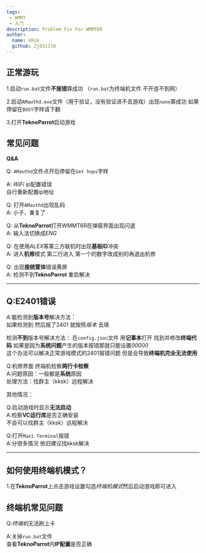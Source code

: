 ```yaml
---
tags: 
 - WMMT
 - 入门
description: Problem Fix For WMMT6R
author:
  name: kKsk
  github: Zj031210
---
```


## 正常游玩

1.启动`run.bat`文件**不报错**算成功 （`run.bat`为终端机文件 不开连不到网）

2.启动`AMauthd.exe`文件（用于验证，没有验证进不去游戏）出现`none`算成功 如果停留在`BUSY`字样请下翻

3.打开**TeknoParrot**启动游戏

## 常见问题

**Q&A**

Q: `AMauthd`文件点开后停留在`Get hops`字样  

A: *WiFi ip*配置错误  
自行重新配置ip地址  

Q: 打开`AMauthd`出现乱码  
A: 小子，重复了

Q: 从**TeknoParrot**打开WMMT6R在弹窗界面出现闪退  
A: 输入法切换成*ENG*

Q: 在使用*ALEX*等第三方联机时出现**基板ID**冲突  
A: 进入**机修**模式 第二行进入 第一个的数字改成别的再退出机修

Q: 出现**接统筐体**错误黄屏  
A: 检测不到**TeknoParrot** 重启解决

------------------------------------------------------------------------------------------------------------

## Q:E2401错误

A:能检测到**版本号**解决方法：    
如果检测到 然后报了2401 就按照*版本* 去填  

检测**不到**版本号解决方法：
在`config.json`文件 用**记事本**打开 找到并修改**终端代码**
如果是因为**系统问题**产生的版本报错那就只能设置*00000*  
这个办法可以解决正常游戏模式的2401报错问题 但是会导致**终端机完全无法使用**

Q:机修界面 终端机检察**两行卡检察**  
A:问题原因：一般都是**系统**原因  
处理方法：找群主（kksk）远程解决

 其他情况：
 
Q:启动游戏时显示**无法启动**  
A:检察**VC运行库**是否正确安装  
不会可以找群主（kksk）远程解决

Q:打开`Maxi Terminal`报错  
A:分很多情况 依旧建议找kksk解决

---------------------------------------------------------------------------------------------
## 如何使用终端机模式？

1.在**TeknoParrot**上点击游戏设置勾选*终端机模式*然后启动游戏即可进入

## 终端机常见问题

Q:*终端机*无法刷上卡 

A:关掉`run.bat`文件  
查看**TeknoParrot**内**IP配置**是否正确

